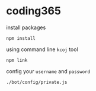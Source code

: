 # coding365

install packages
```
npm install
```

using command line `kcoj` tool
```
npm link
```

config your `username` and `password`
```
./bot/config/private.js
```